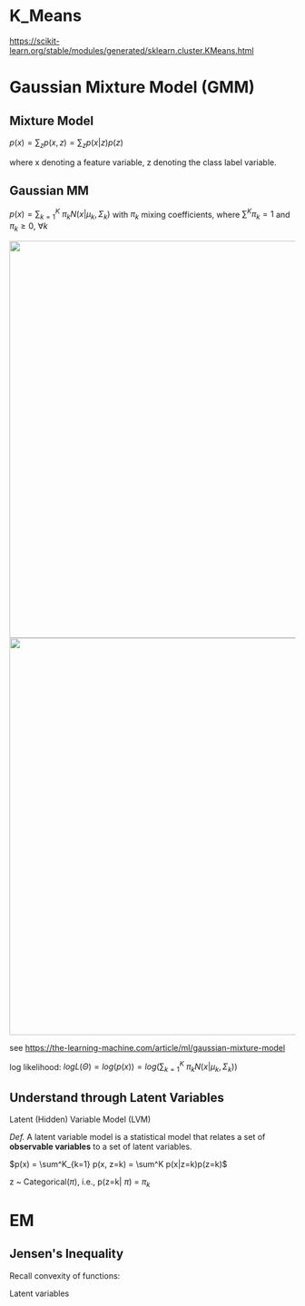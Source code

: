 # K_Means

https://scikit-learn.org/stable/modules/generated/sklearn.cluster.KMeans.html

# Gaussian Mixture Model (GMM)

## Mixture Model

$p(x) = \sum_z p(x, z) = \sum_z p(x|z)p(z)$

where x denoting a feature variable, z denoting the class label variable.

## Gaussian MM

$p(x) = {\sum_{k=1}}^K \ \pi_k N(x|\mu_k, \Sigma_k)$ with $\pi_k$ mixing coefficients, where $\sum^K \pi_k = 1$ and $\pi_k \geq 0, \ \forall k$

<img src='https://github.com/Pipapplepie/DDA3020-Machine-Learning/assets/107236740/171387cd-9f9f-4f5e-9660-68f8dba4da81' width=700>

<img src='https://github.com/Pipapplepie/DDA3020-Machine-Learning/assets/107236740/a31abbc6-924d-42c6-8751-1478b808f490' width=700>

see https://the-learning-machine.com/article/ml/gaussian-mixture-model

log likelihood: $log L(\Theta) = log(p(x)) = log({\sum_{k=1}}^K \ \pi_k N(x|\mu_k, \Sigma_k))$

## Understand through Latent Variables

Latent (Hidden) Variable Model (LVM)

_Def._ A latent variable model is a statistical model that relates a set of **observable variables** to a set of latent variables.

$p(x) = \sum^K_{k=1} p(x, z=k) = \sum^K p(x|z=k)p(z=k)$

z ~ Categorical($\pi$), i.e., p(z=k| $\pi$) = $\pi_k$

# EM

## Jensen's Inequality

Recall convexity of functions:

Latent variables
